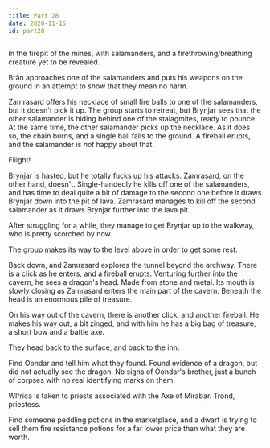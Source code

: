 ```yaml
---
title: Part 28
date: 2020-11-15
id: part28
---
```


In the firepit of the mines, with salamanders, and a firethrowing/breathing creature yet to be revealed.

Brân approaches one of the salamanders and puts his weapons on the ground in an attempt to show that they mean no harm.

Zamrasard offers his necklace of small fire balls to one of the salamanders, but it doesn't pick it up.
The group starts to retreat, but Brynjar sees that the other salamander is hiding behind one of the stalagmites, ready to pounce.
At the same time, the other salamander picks up the necklace.
As it does so, the chain burns, and a single ball falls to the ground.
A fireball erupts, and the salamander is *not* happy about that.

Fiiight!

Brynjar is hasted, but he totally fucks up his attacks.
Zamrasard, on the other hand, doesn't.
Single-handedly he kills off one of the salamanders, and has time to deal quite a bit of damage to the second one before it draws Brynjar down into the pit of lava.
Zamrasard manages to kill off the second salamander as it draws Brynjar further into the lava pit.

After struggling for a while, they manage to get Brynjar up to the walkway, who is pretty scorched by now.

The group makes its way to the level above in order to get some rest.

Back down, and Zamrasard explores the tunnel beyond the archway.
There is a click as he enters, and a fireball erupts.
Venturing further into the cavern, he sees a dragon's head.
Made from stone and metal.
Its mouth is slowly closing as Zamrasard enters the main part of the cavern.
Beneath the head is an enormous pile of treasure.

On his way out of the cavern, there is another click, and another fireball.
He makes his way out, a bit zinged, and with him he has a big bag of treasure, a short bow and a battle axe.

They head back to the surface, and back to the inn.

Find Oondar and tell him what they found.
Found evidence of a dragon, but did not actually see the dragon.
No signs of Oondar's brother, just a bunch of corpses with no real identifying marks on them.

Wlfrica is taken to priests associated with the Axe of Mirabar.
Trond, priestess.

Find someone peddling potions in the marketplace, and a dwarf is trying to sell them fire resistance potions for a far lower price than what they are worth.

